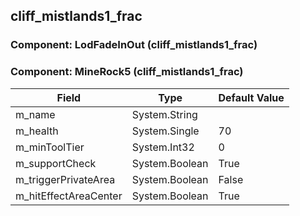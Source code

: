 ## cliff_mistlands1_frac

### Component: LodFadeInOut (cliff_mistlands1_frac)

### Component: MineRock5 (cliff_mistlands1_frac)

|Field|Type|Default Value|
|---|---|---|
|m_name|System.String||
|m_health|System.Single|70|
|m_minToolTier|System.Int32|0|
|m_supportCheck|System.Boolean|True|
|m_triggerPrivateArea|System.Boolean|False|
|m_hitEffectAreaCenter|System.Boolean|True|

